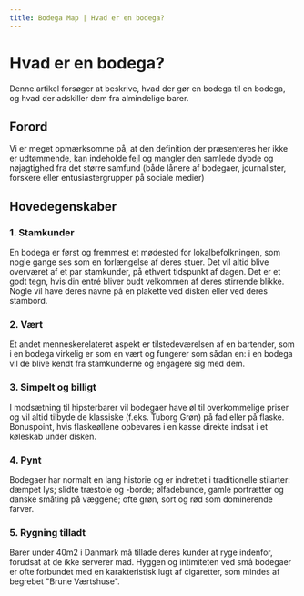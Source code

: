 ```yaml
---
title: Bodega Map | Hvad er en bodega?
---
```


# Hvad er en bodega?

Denne artikel forsøger at beskrive, hvad der gør en bodega til en bodega, og hvad der adskiller dem fra almindelige barer.

## Forord

Vi er meget opmærksomme på, at den definition der præsenteres her ikke er udtømmende, kan indeholde fejl og mangler den samlede dybde og nøjagtighed fra det større samfund (både lånere af bodegaer, journalister, forskere eller entusiastergrupper på sociale medier)

## Hovedegenskaber

### 1. Stamkunder

En bodega er først og fremmest et mødested for lokalbefolkningen, som nogle gange ses som en forlængelse af deres stuer. Det vil altid blive overværet af et par stamkunder, på ethvert tidspunkt af dagen. Det er et godt tegn, hvis din entré bliver budt velkommen af deres stirrende blikke. Nogle vil have deres navne på en plakette ved disken eller ved deres stambord.

### 2. Vært

Et andet menneskerelateret aspekt er tilstedeværelsen af en bartender, som i en bodega virkelig er som en vært og fungerer som sådan en: i en bodega vil de blive kendt fra stamkunderne og engagere sig med dem.

### 3. Simpelt og billigt

I modsætning til hipsterbarer vil bodegaer have øl til overkommelige priser og vil altid tilbyde de klassiske (f.eks. Tuborg Grøn) på fad eller på flaske. Bonuspoint, hvis flaskeøllene opbevares i en kasse direkte indsat i et køleskab under disken.

### 4. Pynt

Bodegaer har normalt en lang historie og er indrettet i traditionelle stilarter: dæmpet lys; slidte træstole og -borde; ølfadebunde, gamle portrætter og danske småting på væggene; ofte grøn, sort og rød som dominerende farver.

### 5. Rygning tilladt

Barer under 40m2 i Danmark må tillade deres kunder at ryge indenfor, forudsat at de ikke serverer mad. Hyggen og intimiteten ved små bodegaer er ofte forbundet med en karakteristisk lugt af cigaretter, som mindes af begrebet "Brune Værtshuse".
